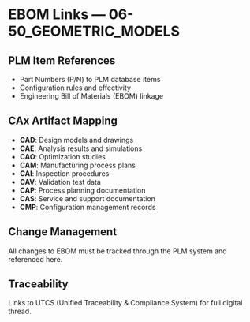 # EBOM Links — 06-50_GEOMETRIC_MODELS

## PLM Item References
- Part Numbers (P/N) to PLM database items
- Configuration rules and effectivity
- Engineering Bill of Materials (EBOM) linkage

## CAx Artifact Mapping
- **CAD**: Design models and drawings
- **CAE**: Analysis results and simulations
- **CAO**: Optimization studies
- **CAM**: Manufacturing process plans
- **CAI**: Inspection procedures
- **CAV**: Validation test data
- **CAP**: Process planning documentation
- **CAS**: Service and support documentation
- **CMP**: Configuration management records

## Change Management
All changes to EBOM must be tracked through the PLM system and referenced here.

## Traceability
Links to UTCS (Unified Traceability & Compliance System) for full digital thread.
